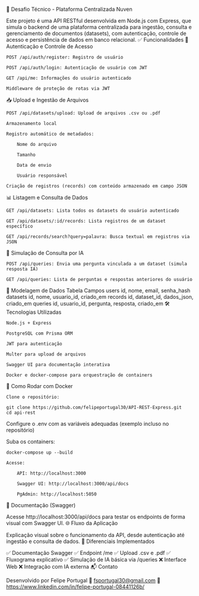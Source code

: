 🚀 Desafio Técnico - Plataforma Centralizada Nuven

Este projeto é uma API RESTful desenvolvida em Node.js com Express, que simula o backend de uma plataforma centralizada para ingestão, consulta e gerenciamento de documentos (datasets), com autenticação, controle de acesso e persistência de dados em banco relacional.
✅ Funcionalidades
🔐 Autenticação e Controle de Acesso

    POST /api/auth/register: Registro de usuário

    POST /api/auth/login: Autenticação de usuário com JWT

    GET /api/me: Informações do usuário autenticado

    Middleware de proteção de rotas via JWT

📥 Upload e Ingestão de Arquivos

    POST /api/datasets/upload: Upload de arquivos .csv ou .pdf

    Armazenamento local

    Registro automático de metadados:

        Nome do arquivo

        Tamanho

        Data de envio

        Usuário responsável

    Criação de registros (records) com conteúdo armazenado em campo JSON

📊 Listagem e Consulta de Dados

    GET /api/datasets: Lista todos os datasets do usuário autenticado

    GET /api/datasets/:id/records: Lista registros de um dataset específico

    GET /api/records/search?query=palavra: Busca textual em registros via JSON

🤖 Simulação de Consulta por IA

    POST /api/queries: Envia uma pergunta vinculada a um dataset (simula resposta IA)

    GET /api/queries: Lista de perguntas e respostas anteriores do usuário

🧱 Modelagem de Dados
Tabela	Campos
users	id, nome, email, senha_hash
datasets	id, nome, usuario_id, criado_em
records	id, dataset_id, dados_json, criado_em
queries	id, usuario_id, pergunta, resposta, criado_em
🛠️ Tecnologias Utilizadas

    Node.js + Express

    PostgreSQL com Prisma ORM

    JWT para autenticação

    Multer para upload de arquivos

    Swagger UI para documentação interativa

    Docker e docker-compose para orquestração de containers

🐳 Como Rodar com Docker

    Clone o repositório:

    git clone https://github.com/felipeportugal30/API-REST-Express.git
    cd api-rest

Configure o .env com as variáveis adequadas (exemplo incluso no repositório)

Suba os containers:

    docker-compose up --build

    Acesse:

        API: http://localhost:3000

        Swagger UI: http://localhost:3000/api/docs

        PgAdmin: http://localhost:5050

📄 Documentação (Swagger)

Acesse http://localhost:3000/api/docs para testar os endpoints de forma visual com Swagger UI.
🌐 Fluxo da Aplicação


Explicação visual sobre o funcionamento da API, desde autenticação até ingestão e consulta de dados.
🚀 Diferenciais Implementados

✅ Documentação Swagger
✅ Endpoint /me
✅ Upload .csv e .pdf
✅ Fluxograma explicativo
✅ Simulação de IA básica via /queries
❌ Interface Web
❌ Integração com IA externa
📬 Contato

Desenvolvido por Felipe Portugal
📧 fsportugal30@gmail.com
🔗 https://www.linkedin.com/in/felipe-portugal-08441126b/
